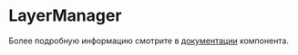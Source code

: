 # LayerManager

Более подробную информацию смотрите в <a href="https://lego.yandex-team.ru/lego-components/components/layer-manager/examples" target="_blank">документации</a> компонента.